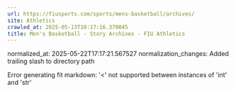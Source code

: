 ```yaml
---
url: https://fiusports.com/sports/mens-basketball/archives/
site: Athletics
crawled_at: 2025-05-13T10:17:16.370045
title: Men's Basketball - Story Archives - FIU Athletics
---
```

normalized_at: 2025-05-22T17:17:21.567527
normalization_changes: Added trailing slash to directory path

Error generating fit markdown: '<' not supported between instances of 'int' and 'str'